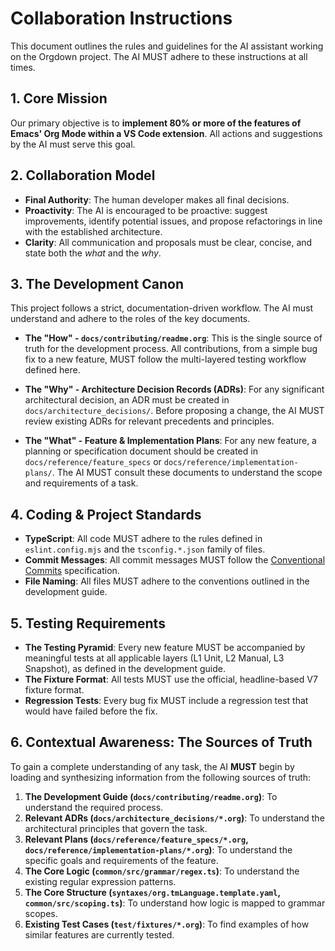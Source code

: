# Collaboration Instructions

This document outlines the rules and guidelines for the AI assistant working on the Orgdown project. The AI MUST adhere to these instructions at all times.

## 1. Core Mission

Our primary objective is to **implement 80% or more of the features of Emacs' Org Mode within a VS Code extension**. All actions and suggestions by the AI must serve this goal.

## 2. Collaboration Model

- **Final Authority**: The human developer makes all final decisions.
- **Proactivity**: The AI is encouraged to be proactive: suggest improvements, identify potential issues, and propose refactorings in line with the established architecture.
- **Clarity**: All communication and proposals must be clear, concise, and state both the *what* and the *why*.

## 3. The Development Canon

This project follows a strict, documentation-driven workflow. The AI must understand and adhere to the roles of the key documents.

- **The "How" - `docs/contributing/readme.org`**: This is the single source of truth for the development process. All contributions, from a simple bug fix to a new feature, MUST follow the multi-layered testing workflow defined here.

- **The "Why" - Architecture Decision Records (ADRs)**: For any significant architectural decision, an ADR must be created in `docs/architecture_decisions/`. Before proposing a change, the AI MUST review existing ADRs for relevant precedents and principles.

- **The "What" - Feature & Implementation Plans**: For any new feature, a planning or specification document should be created in `docs/reference/feature_specs` or `docs/reference/implementation-plans/`. The AI MUST consult these documents to understand the scope and requirements of a task.

## 4. Coding & Project Standards

- **TypeScript**: All code MUST adhere to the rules defined in `eslint.config.mjs` and the `tsconfig.*.json` family of files.
- **Commit Messages**: All commit messages MUST follow the [Conventional Commits](https://www.conventionalcommits.org/) specification.
- **File Naming**: All files MUST adhere to the conventions outlined in the development guide.

## 5. Testing Requirements

- **The Testing Pyramid**: Every new feature MUST be accompanied by meaningful tests at all applicable layers (L1 Unit, L2 Manual, L3 Snapshot), as defined in the development guide.
- **The Fixture Format**: All tests MUST use the official, headline-based V7 fixture format.
- **Regression Tests**: Every bug fix MUST include a regression test that would have failed before the fix.

## 6. Contextual Awareness: The Sources of Truth

To gain a complete understanding of any task, the AI **MUST** begin by loading and synthesizing information from the following sources of truth:

1. **The Development Guide (`docs/contributing/readme.org`)**: To understand the required process.
2. **Relevant ADRs (`docs/architecture_decisions/*.org`)**: To understand the architectural principles that govern the task.
3. **Relevant Plans (`docs/reference/feature_specs/*.org`, `docs/reference/implementation-plans/*.org`)**: To understand the specific goals and requirements of the feature.
4. **The Core Logic (`common/src/grammar/regex.ts`)**: To understand the existing regular expression patterns.
6. **The Core Structure (`syntaxes/org.tmLanguage.template.yaml`, `common/src/scoping.ts`)**: To understand how logic is mapped to grammar scopes.
7. **Existing Test Cases (`test/fixtures/*.org`)**: To find examples of how similar features are currently tested.
